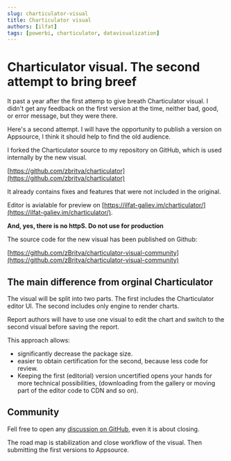 ```yaml
---
slug: charticulator-visual
title: Charticulator visual 
authors: [ilfat]
tags: [powerbi, charticulator, datavisualization]
---
```


# Charticulator visual. The second attempt to bring breef

It past a year after the first attemp to give breath Charticulator visual. I didn't get any feedback on the first version at the time, neither bad, good, or error message, but they were there.

Here's a second attempt. I will have the opportunity to publish a version on Appsource, I think it should help to find the old audience.

I forked the Charticulator source to my repository on GitHub, which is used internally by the new visual.

[https://github.com/zbritva/charticulator](https://github.com/zbritva/charticulator)

It already contains fixes and features that were not included in the original.

Editor is avialable for preview on [https://ilfat-galiev.im/charticulator/](https://ilfat-galiev.im/charticulator/).

**And, yes, there is no httpS. Do not use for production**

The source code for the new visual has been published on Github:

[https://github.com/zBritva/charticulator-visual-community](https://github.com/zBritva/charticulator-visual-community)

## The main difference from orginal Charticulator

The visual will be split into two parts. The first includes the Charticulator editor UI. The second includes only engine to render charts.

Report authors will have to use one visual to edit the chart and switch to the second visual before saving the report.

This approach allows:

* significantly decrease the package size.
* easier to obtain certification for the second, because less code for review.
* Keeping the first (editorial) version uncertified opens your hands for more technical possibilities, (downloading from the gallery or moving part of the editor code to CDN and so on).

## Community

Fell free to open any [discussion on GitHub](https://github.com/zBritva/charticulator-visual-community/discussions), even it is about closing.

The road map is stabilization and close workflow of the visual. Then submitting the first versions to Appsource.